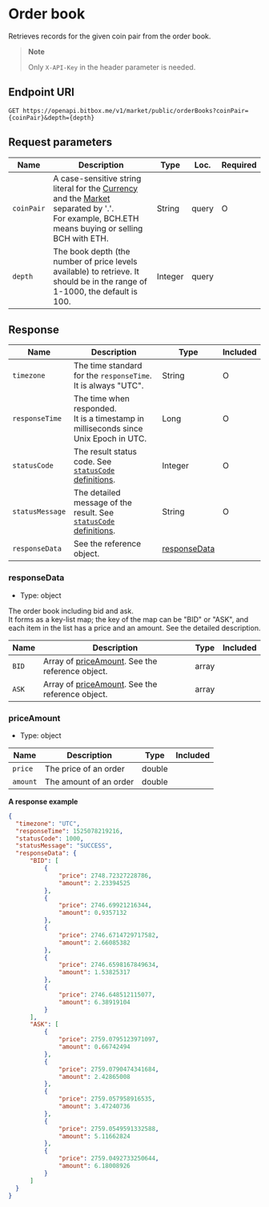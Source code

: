 # Order book

Retrieves records for the given coin pair from the order book.

> **Note**
>
> Only `X-API-Key` in the header parameter is needed.

## Endpoint URI

```
GET https://openapi.bitbox.me/v1/market/public/orderBooks?coinPair={coinPair}&depth={depth}
```

## Request parameters

| Name | Description | Type | Loc. | Required |
|--- |--- |--- |--- |--- |
| `coinPair` |A case-sensitive string literal for the [Currency](/5_Terms.md#currency-for-coin-trading) and the [Market](/5_Terms.md#market-for-coin-trading) separated by '.'. <br/>For example, BCH.ETH means buying or selling BCH with ETH.|String|query|O|
| `depth` |The book depth (the number of price levels available) to retrieve. It should be in the range of 1-1000, the default is 100.|Integer|query| |

## Response

| Name | Description | Type | Included |
|--- |--- |--- |--- |
| `timezone` |The time standard for the `responseTime`. It is always "UTC".|String|O|
| `responseTime` |The time when responded. <br/>It is a timestamp in milliseconds since Unix Epoch in UTC.|Long|O|
| `statusCode` |The result status code. See [`statusCode` definitions](/1_Overview.md#statuscode-definitions).|Integer|O|
| `statusMessage` |The detailed message of the result. See [`statusCode` definitions](/1_Overview.md#statuscode-definitions).|String|O|
| `responseData` |See the reference object.|[responseData](#responsedata)| |

### responseData

  - Type: object

The order book including bid and ask. <br/>
It forms as a key-list map; the key of the map can be "BID" or "ASK", and each item in the list has a price and an amount. See the detailed description.

| Name | Description | Type | Included |
|--- |--- |--- |--- |
| `BID` |Array of [priceAmount](#priceamount). See the reference object.|array| |
| `ASK` |Array of [priceAmount](#priceamount). See the reference object.|array| |

### priceAmount

  - Type: object

| Name | Description | Type | Included |
|--- |--- |--- |--- |
| `price` |The price of an order|double| |
| `amount` |The amount of an order|double| |

**A response example**

``` json
{
  "timezone": "UTC",
  "responseTime": 1525078219216,
  "statusCode": 1000,
  "statusMessage": "SUCCESS",
  "responseData": {
      "BID": [
          {
              "price": 2748.72327228786,
              "amount": 2.23394525
          },
          {
              "price": 2746.69921216344,
              "amount": 0.9357132
          },
          {
              "price": 2746.6714729717582,
              "amount": 2.66085382
          },
          {
              "price": 2746.6598167849634,
              "amount": 1.53825317
          },
          {
              "price": 2746.648512115077,
              "amount": 6.38919104
          }
      ],
      "ASK": [
          {
              "price": 2759.0795123971097,
              "amount": 0.66742494
          },
          {
              "price": 2759.0790474341684,
              "amount": 2.42865008
          },
          {
              "price": 2759.057958916535,
              "amount": 3.47240736
          },
          {
              "price": 2759.0549591332588,
              "amount": 5.11662824
          },
          {
              "price": 2759.0492733250644,
              "amount": 6.18008926
          }
      ]
  }
}
```
